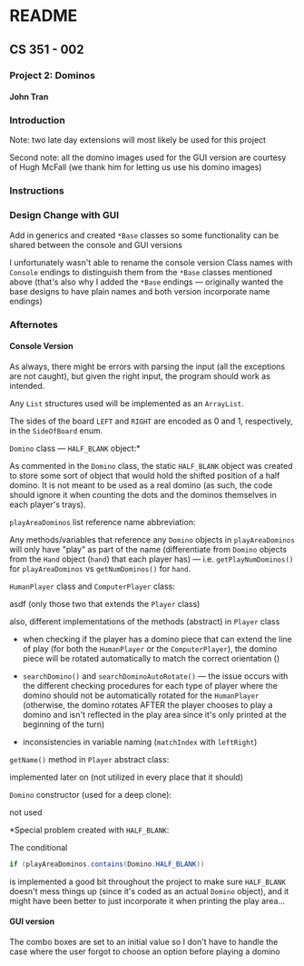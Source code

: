 # README
## CS 351 - 002
### Project 2: Dominos
#### John Tran

### Introduction

Note: two late day extensions will most likely be used for this project

Second note: all the domino images used for the GUI version are courtesy of Hugh McFall (we thank him for letting us use his domino images)

### Instructions

### Design Change with GUI

Add in generics and created `*Base` classes so some functionality can be shared between the console and GUI versions

I unfortunately wasn't able to rename the console version Class names with `Console` endings to distinguish them from the `*Base` classes mentioned above (that's also why I added the `*Base` endings &mdash; originally wanted the base designs to have plain names and both version incorporate name endings)

### Afternotes

#### Console Version

As always, there might be errors with parsing the input (all the exceptions are not caught), but given the right input, the program should work as intended.

Any `List` structures used will be implemented as an `ArrayList`.

The sides of the board `LEFT` and `RIGHT` are encoded as 0 and 1, respectively, in the `SideOfBoard` enum.

`Domino` class &mdash; `HALF_BLANK` object:*

As commented in the `Domino` class, the static `HALF_BLANK` object was created to store some sort of object that would hold the shifted position of a half domino. It is not meant to be used as a real domino (as such, the code should ignore it when counting the dots and the dominos themselves in each player's trays).

`playAreaDominos` list reference name abbreviation:

Any methods/variables that reference any `Domino` objects in `playAreaDominos` will only have "play" as part of the name (differentiate from `Domino` objects from the `Hand` object (`hand`) that each player has) &mdash; i.e. `getPlayNumDominos()` for `playAreaDominos` vs `getNumDominos()` for `hand`.

`HumanPlayer` class and `ComputerPlayer` class:

asdf (only those two that extends the `Player` class)

also, different implementations of the methods (abstract) in `Player` class

- when checking if the player has a domino piece that can extend the line of play (for both the `HumanPlayer` or the `ComputerPlayer`), the domino piece will be rotated automatically to match the correct orientation ()

- `searchDomino()` and `searchDominoAutoRotate()` &mdash; the issue occurs with the different checking procedures for each type of player where the domino should not be automatically rotated for the `HumanPlayer` (otherwise, the domino rotates AFTER the player chooses to play a domino and isn't reflected in the play area since it's only printed at the beginning of the turn)

- inconsistencies in variable naming (`matchIndex` with `leftRight`)

`getName()` method in `Player` abstract class:

implemented later on (not utilized in every place that it should)

`Domino` constructor (used for a deep clone):

not used

*Special problem created with `HALF_BLANK`:

The conditional

```java
if (playAreaDominos.contains(Domino.HALF_BLANK))
```
is implemented a good bit throughout the project to make sure `HALF_BLANK` doesn't mess things up (since it's coded as an actual `Domino` object), and it might have been better to just incorporate it when printing the play area...

#### GUI version

The combo boxes are set to an initial value so I don't have to handle the case where the user forgot to choose an option before playing a domino
